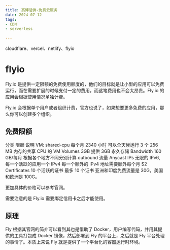 ```yaml
---
title: 赛博活佛-免费云服务
date: 2024-07-12
tags:
- CDN
- serverless

---
```


cloudflare、vercel、netlify、flyio

<!--more-->

# flyio
Fly.io 是提供一定限额的免费使用额度的，他们的目标就是让小型的应用可以免费运行，而在需要扩展的时候支付一定的费用，而这笔费用也不会太昂贵。Fly.io 的应用会根据使用情况单独计费。

Fly.io 会根据单个用户或者组织计费，官方也说了，如果想要更多免费的应用，那么你可以创建多个组织。

## 免费限额
分类	限额	说明
VM: shared-cpu	每个月 2340 小时	可以全天候运行 3 个 256 MB 内存的共享 CPU 的 VM
Volumes	3GB	提供 3GB 永久存储
Bandwidth	160 GB/每月	根据各个地方不同分别计算 outbound 流量
Anycast IPs	无限的 IPv6, 每一个活跃的应用一个 IPv4	每一个额外的 IPv4 地址需要额外每个月 $2
Certificates	10 个活跃的证书	最多 10 个证书
亚洲和印度免费流量是 30G，美国和欧洲是 100G。

更加具体的价格可以参考官网。

需要注意的是 Fly.io 需要绑定信用卡之后才能使用。

## 原理
Fly 根据其官网的简介可以看到其也是借助了 Docker，用户编写代码，并用其提供的工具打包成 Docker 镜像，然后部署到 Fly 的平台上，之后就是 Fly 平台处理的事情了。本质上来说 Fly 就是提供了一个平台化的容器运行时环境。